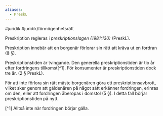 ```yaml
---
aliases:
  - PreskL
---
```


#juridik #juridik/förmögenhetsrätt 

Preskription regleras i *preskriptionslagen (1981:130)* (PreskL).

Preskription innebär att en borgenär förlorar sin rätt att kräva ut en fordran (8 §).

Preskriptionstiden är tvingande. Den generella preskriptionstiden är tio år efter fordringens tillkomst[^1]. För konsumenter är preskriptionstiden dock tre år. (2 § PreskL).

För att inte förlora sin rätt måste borgenären göra ett preskriptionsavbrott, vilket sker genom att gäldenären på något sätt erkänner fordringen, erinras om den, eller att fordringen åberopas i domstol (5 §). I detta fall börjar preskriptionstiden på nytt.

[^1] Alltså inte när fordringen börjar gälla.